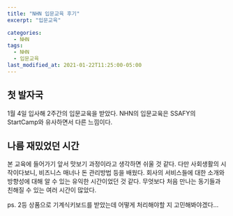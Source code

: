 ```yaml
---
title: "NHN 입문교육 후기"
excerpt: "입문교육" 

categories:
  - NHN
tags:
  - NHN
  - 입문교육
last_modified_at: 2021-01-22T11:25:00-05:00
---
```


## 첫 발자국
1월 4일 입사해 2주간의 입문교육을 받았다.
NHN의 입문교육은 SSAFY의 StartCamp와 유사하면서 다른 느낌이다.

## 나름 재밌었던 시간
본 교육에 들어가기 앞서 맛보기 과정이라고 생각하면 쉬울 것 같다.
다만 사회생활의 시작이다보니, 비즈니스 매너나 돈 관리방법 등을 배웠다.
회사의 서비스들에 대한 소개와 방향성에 대해 알 수 있는 유익한 시간이었던 것 같다.
무엇보다 처음 만나는 동기들과 친해질 수 있는 여러 시간이 많았다.

ps. 2등 상품으로 기계식키보드를 받았는데 어떻게 처리해야할 지 고민해봐야겠다...

